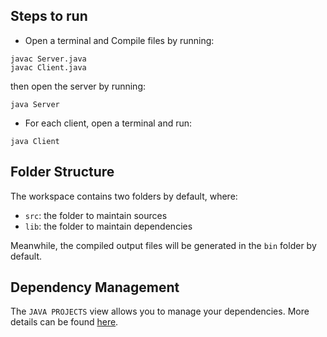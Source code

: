 ## Steps to run

- Open a terminal and Compile files by running:
``` 
javac Server.java
javac Client.java
```
then open the server by running:
```
java Server
```
- For each client, open a terminal and run:
```
java Client
```
## Folder Structure

The workspace contains two folders by default, where:

- `src`: the folder to maintain sources
- `lib`: the folder to maintain dependencies

Meanwhile, the compiled output files will be generated in the `bin` folder by default.

## Dependency Management

The `JAVA PROJECTS` view allows you to manage your dependencies. More details can be found [here](https://github.com/microsoft/vscode-java-dependency#manage-dependencies).
